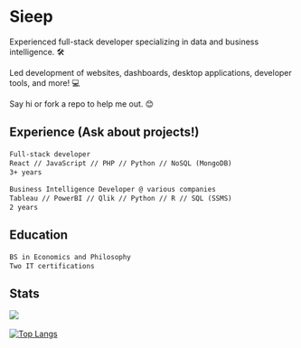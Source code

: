 # Sieep

Experienced full-stack developer specializing in data and business intelligence. 🛠

Led development of websites, dashboards, desktop applications, developer tools, and more! 💻

Say hi or fork a repo to help me out. 😊

## Experience (Ask about projects!)

```
Full-stack developer 
React // JavaScript // PHP // Python // NoSQL (MongoDB)
3+ years
```
```
Business Intelligence Developer @ various companies
Tableau // PowerBI // Qlik // Python // R // SQL (SSMS)
2 years
```
## Education
```
BS in Economics and Philosophy
Two IT certifications
```

## Stats
![](https://komarev.com/ghpvc/?username=alteryx-motives&color=grey&style=for-the-badge)

[![Top Langs](https://github-readme-stats.vercel.app/api/top-langs/?username=sieep-coding&layout=compact&theme=gruvbox)](https://github.com/anuraghazra/github-readme-stats)
<!--
# Check my 🍚!
![](https://github.com/Alteryx-Motives/Alteryx-Motives/blob/main/output-rice-exp-1200.gif)
